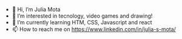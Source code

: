 - 👋 Hi, I’m Julia Mota
- 👀 I’m interested in tecnology, video games and drawing!
- 🌱 I’m currently learning HTM, CSS, Javascript and react
- 📫 How to reach me on https://www.linkedin.com/in/julia-s-mota/

<!---
julia-sm/julia-sm is a ✨ special ✨ repository because its `README.md` (this file) appears on your GitHub profile.
You can click the Preview link to take a look at your changes.
--->
